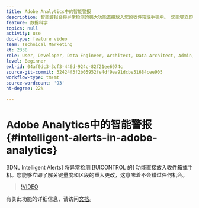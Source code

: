 ```yaml
---
title: Adobe Analytics中的智能警报
description: 智能警报会将异常检测的强大功能直接放入您的收件箱或手机中。 您能够立即了解关键量度和区段的重大更改，这意味着不会错过任何机会。
feature: 数据科学
topics: null
activity: use
doc-type: feature video
team: Technical Marketing
kt: 2338
role: User, Developer, Data Engineer, Architect, Data Architect, Admin, Leader
level: Beginner
exl-id: 04af0dc3-3cf3-446d-924c-82f21ee6974c
source-git-commit: 32424f3f2b05952fe4df9ea91dcbe51684cee905
workflow-type: tm+mt
source-wordcount: '93'
ht-degree: 22%

---
```


# Adobe Analytics中的智能警报 {#intelligent-alerts-in-adobe-analytics}

[!DNL Intelligent Alerts] 将异常检测 [!UICONTROL 的] 功能直接放入收件箱或手机。您能够立即了解关键量度和区段的重大更改，这意味着不会错过任何机会。

>[!VIDEO](https://video.tv.adobe.com/v/25446/?quality=12)

有关此功能的详细信息，请访问[文档](https://marketing.adobe.com/resources/help/zh_CN/analytics/analysis-workspace/intellligent_alerts.html)。
